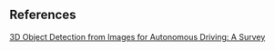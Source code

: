 ## References
[3D Object Detection from Images for Autonomous Driving: A Survey](https://arxiv.org/abs/2202.02980)
